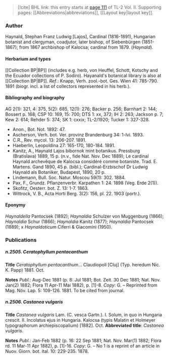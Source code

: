 > [!cite] BHL link: this entry starts at [page 111](https://www.biodiversitylibrary.org/item/103253#page/137/mode/1up) of TL-2 Vol. II.
> Supporting pages: [[Abbreviations|abbreviations]], [[Layout key|layout key]].

### Author

Haynald, Stephan Franz Ludwig \[Lajos\], Cardinal (1816-1891), Hungarian botanist and clergyman, coadjutor, later bishop, of Siebenbürgen (1851-1867); from 1867 archbishop of Kalocsa; cardinal from 1879. (*Haynald*).

#### Herbarium and types

[[Collection BP|BP]] (includes e.g. herb, von Heuffel, Schott, Kotschy and the Ecuador collections of P. Sodiro). Hayanald's botanical library is also at [[Collection BP|BP]].
*Ref*.: Knapp, Verh. zool.-bot. Ges. Wien 41: 785-790. 1891 (biogr. incl. a list of collectors represented in his herb.).

#### Bibliography and biography

AG 2(1): 321, 4: 375, 5(2): 685, 12(1): 276; Backer p. 256; Barnhart 2: 144; Bossert p. 168; CSP 10: 169, 15: 700; DTS 1: xx, 372; IH 2: 263; Jackson p. 7; Kew 2: 614; Rehder 5: 374; SK 1: cxxix; TL-2/1920; Tucker 1: 327-328.
- Anon., Bot. Not. 1892: 47.
- Ascherson, Verh. bot. Ver. provinz Brandenburg 34: 1-lvi. 1893.
- C.R., Rev. mycol. 13: 206-207. 1891.
- Haeberlin, Leopoldina 27: 165-170, 180-184. 1891.
- Kanitz, A., Haynald Lajos bibornok mint botanikus. Pressburg (Bratislava) 1889, 15 p. (n.v., fide Nat. Nov. Dec 1889); Le cardinal Haynald archevêque de Kalocsa considéré comme botaniste. Trad. E. Martens. Gand 1890, 45 p. (bibl.); Cardinal-Erzbischof Dr Ludwig Haynald als Botaniker, Budapest, 1890, 20 p.
- Lindemann, Bull. Soc. Natur. Moscou 59(1): 302. 1884.
- Pax, F., Grundz. Pflanzenverbr. Karpathen 1: 24. 1898 (Veg. Erde 2(1)).
- Skofitz, Oesterr. bot. Z. 13: 1-7. 1863.
- Wittrock, V. B., Acta Horti Berg. 3(2): 156, pl. 22. 1903 (portr.).

#### Eponymy

*Haynaldella* Pantocsek (1892); *Haynaldia* Schulzer von Muggenburg (1866); *Haynaldia* Schur (1866); *Haynaldia* Kanitz (1877); *Haynaldia* Pantocsek (1889); x *Haynaldoticum* Ciferri & Giacomini (1950).

### Publications

##### n.2505. Ceratophyllum pentacanthum

**Title**
*Ceratophyllum pentacanthum*... Claudiopoli \[Cluj\] (Typ. heredum Nic. K. Papp) 1881. Oct.

**Notes**
*Publ*.: Aug-Dec 1881 (p. 8: Jul 1881; Bot. Zeit. 30 Dec 1881; Nat. Nov. Jan(2) 1882; Flora 11 Apr-11 Mai 1882), p. \[1\]-8. *Copy*: G. – Reprinted from Mag. Növ. Lap. 5: 109-126. 1881. To be cited from journal.

##### n.2506. Castanea vulgaris

**Title**
*Castanea vulgaris* Lam. (C. vesca Gartn.). I. Solum, in quo in Hungaria crescit. II. Incolatus ejus in Hungaria. Kalocsa (typis Malatin et Holmeyer typographorum archiepiscopalium) \[1882\]. Oct.
**Abbreviated title**: *Castanea vulgaris*.

**Notes**
*Publ*.: Jan-Feb 1882 (p. 16: 22 Sep 1881; Nat. Nov. Mar(1) 1882; Flora rd. 11 Mar-11 Apr 1882), p. \[1\]-16. *Copy*: G. – No 1 is a reprint of an article in Nuov. Giorn. bot. ital. 10: 229-235. 1878.

